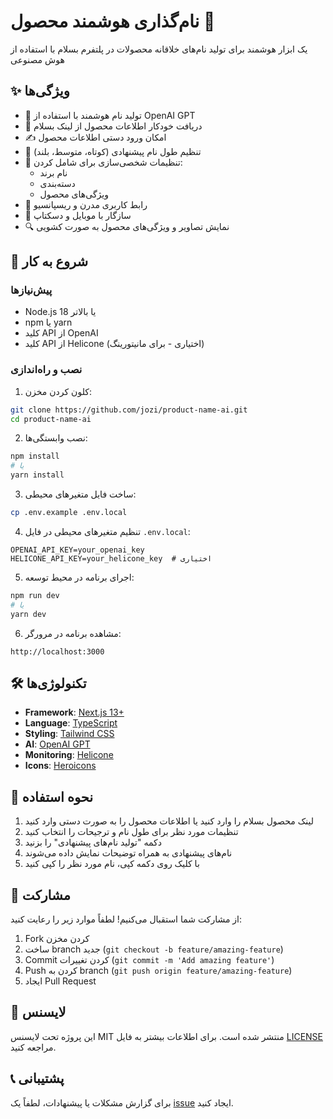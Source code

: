 # نام‌گذاری هوشمند محصول 🎯

یک ابزار هوشمند برای تولید نام‌های خلاقانه محصولات در پلتفرم بسلام با استفاده از هوش مصنوعی

## ✨ ویژگی‌ها

- 🤖 تولید نام هوشمند با استفاده از OpenAI GPT
- 🔄 دریافت خودکار اطلاعات محصول از لینک بسلام
- ✍️ امکان ورود دستی اطلاعات محصول
- 📏 تنظیم طول نام پیشنهادی (کوتاه، متوسط، بلند)
- 🎯 تنظیمات شخصی‌سازی برای شامل کردن:
  - نام برند
  - دسته‌بندی
  - ویژگی‌های محصول
- 🎨 رابط کاربری مدرن و ریسپانسیو
- 📱 سازگار با موبایل و دسکتاپ
- 🔍 نمایش تصاویر و ویژگی‌های محصول به صورت کشویی

## 🚀 شروع به کار

### پیش‌نیازها

- Node.js 18 یا بالاتر
- npm یا yarn
- کلید API از OpenAI
- کلید API از Helicone (اختیاری - برای مانیتورینگ)

### نصب و راه‌اندازی

1. کلون کردن مخزن:
```bash
git clone https://github.com/jozi/product-name-ai.git
cd product-name-ai
```

2. نصب وابستگی‌ها:
```bash
npm install
# یا
yarn install
```

3. ساخت فایل متغیرهای محیطی:
```bash
cp .env.example .env.local
```

4. تنظیم متغیرهای محیطی در فایل `.env.local`:
```env
OPENAI_API_KEY=your_openai_key
HELICONE_API_KEY=your_helicone_key  # اختیاری
```

5. اجرای برنامه در محیط توسعه:
```bash
npm run dev
# یا
yarn dev
```

6. مشاهده برنامه در مرورگر:
```
http://localhost:3000
```

## 🛠️ تکنولوژی‌ها

- **Framework**: [Next.js 13+](https://nextjs.org/)
- **Language**: [TypeScript](https://www.typescriptlang.org/)
- **Styling**: [Tailwind CSS](https://tailwindcss.com/)
- **AI**: [OpenAI GPT](https://openai.com/)
- **Monitoring**: [Helicone](https://helicone.ai/)
- **Icons**: [Heroicons](https://heroicons.com/)

## 📝 نحوه استفاده

1. لینک محصول بسلام را وارد کنید یا اطلاعات محصول را به صورت دستی وارد کنید
2. تنظیمات مورد نظر برای طول نام و ترجیحات را انتخاب کنید
3. دکمه "تولید نام‌های پیشنهادی" را بزنید
4. نام‌های پیشنهادی به همراه توضیحات نمایش داده می‌شوند
5. با کلیک روی دکمه کپی، نام مورد نظر را کپی کنید

## 🤝 مشارکت

از مشارکت شما استقبال می‌کنیم! لطفاً موارد زیر را رعایت کنید:

1. Fork کردن مخزن
2. ساخت branch جدید (`git checkout -b feature/amazing-feature`)
3. Commit کردن تغییرات (`git commit -m 'Add amazing feature'`)
4. Push کردن به branch (`git push origin feature/amazing-feature`)
5. ایجاد Pull Request

## 📄 لایسنس

این پروژه تحت لایسنس MIT منتشر شده است. برای اطلاعات بیشتر به فایل [LICENSE](LICENSE) مراجعه کنید.

## 📞 پشتیبانی

برای گزارش مشکلات یا پیشنهادات، لطفاً یک [issue](https://github.com/jozi/product-name-ai/issues) ایجاد کنید.
